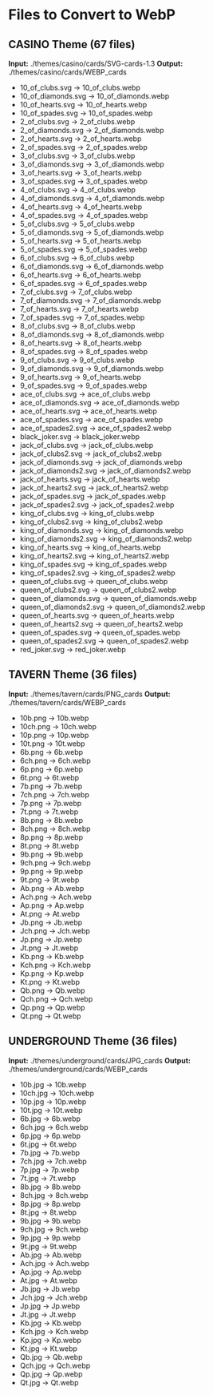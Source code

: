 # Files to Convert to WebP

## CASINO Theme (67 files)
**Input:** ./themes/casino/cards/SVG-cards-1.3
**Output:** ./themes/casino/cards/WEBP_cards

- 10_of_clubs.svg → 10_of_clubs.webp
- 10_of_diamonds.svg → 10_of_diamonds.webp
- 10_of_hearts.svg → 10_of_hearts.webp
- 10_of_spades.svg → 10_of_spades.webp
- 2_of_clubs.svg → 2_of_clubs.webp
- 2_of_diamonds.svg → 2_of_diamonds.webp
- 2_of_hearts.svg → 2_of_hearts.webp
- 2_of_spades.svg → 2_of_spades.webp
- 3_of_clubs.svg → 3_of_clubs.webp
- 3_of_diamonds.svg → 3_of_diamonds.webp
- 3_of_hearts.svg → 3_of_hearts.webp
- 3_of_spades.svg → 3_of_spades.webp
- 4_of_clubs.svg → 4_of_clubs.webp
- 4_of_diamonds.svg → 4_of_diamonds.webp
- 4_of_hearts.svg → 4_of_hearts.webp
- 4_of_spades.svg → 4_of_spades.webp
- 5_of_clubs.svg → 5_of_clubs.webp
- 5_of_diamonds.svg → 5_of_diamonds.webp
- 5_of_hearts.svg → 5_of_hearts.webp
- 5_of_spades.svg → 5_of_spades.webp
- 6_of_clubs.svg → 6_of_clubs.webp
- 6_of_diamonds.svg → 6_of_diamonds.webp
- 6_of_hearts.svg → 6_of_hearts.webp
- 6_of_spades.svg → 6_of_spades.webp
- 7_of_clubs.svg → 7_of_clubs.webp
- 7_of_diamonds.svg → 7_of_diamonds.webp
- 7_of_hearts.svg → 7_of_hearts.webp
- 7_of_spades.svg → 7_of_spades.webp
- 8_of_clubs.svg → 8_of_clubs.webp
- 8_of_diamonds.svg → 8_of_diamonds.webp
- 8_of_hearts.svg → 8_of_hearts.webp
- 8_of_spades.svg → 8_of_spades.webp
- 9_of_clubs.svg → 9_of_clubs.webp
- 9_of_diamonds.svg → 9_of_diamonds.webp
- 9_of_hearts.svg → 9_of_hearts.webp
- 9_of_spades.svg → 9_of_spades.webp
- ace_of_clubs.svg → ace_of_clubs.webp
- ace_of_diamonds.svg → ace_of_diamonds.webp
- ace_of_hearts.svg → ace_of_hearts.webp
- ace_of_spades.svg → ace_of_spades.webp
- ace_of_spades2.svg → ace_of_spades2.webp
- black_joker.svg → black_joker.webp
- jack_of_clubs.svg → jack_of_clubs.webp
- jack_of_clubs2.svg → jack_of_clubs2.webp
- jack_of_diamonds.svg → jack_of_diamonds.webp
- jack_of_diamonds2.svg → jack_of_diamonds2.webp
- jack_of_hearts.svg → jack_of_hearts.webp
- jack_of_hearts2.svg → jack_of_hearts2.webp
- jack_of_spades.svg → jack_of_spades.webp
- jack_of_spades2.svg → jack_of_spades2.webp
- king_of_clubs.svg → king_of_clubs.webp
- king_of_clubs2.svg → king_of_clubs2.webp
- king_of_diamonds.svg → king_of_diamonds.webp
- king_of_diamonds2.svg → king_of_diamonds2.webp
- king_of_hearts.svg → king_of_hearts.webp
- king_of_hearts2.svg → king_of_hearts2.webp
- king_of_spades.svg → king_of_spades.webp
- king_of_spades2.svg → king_of_spades2.webp
- queen_of_clubs.svg → queen_of_clubs.webp
- queen_of_clubs2.svg → queen_of_clubs2.webp
- queen_of_diamonds.svg → queen_of_diamonds.webp
- queen_of_diamonds2.svg → queen_of_diamonds2.webp
- queen_of_hearts.svg → queen_of_hearts.webp
- queen_of_hearts2.svg → queen_of_hearts2.webp
- queen_of_spades.svg → queen_of_spades.webp
- queen_of_spades2.svg → queen_of_spades2.webp
- red_joker.svg → red_joker.webp

## TAVERN Theme (36 files)
**Input:** ./themes/tavern/cards/PNG_cards
**Output:** ./themes/tavern/cards/WEBP_cards

- 10b.png → 10b.webp
- 10ch.png → 10ch.webp
- 10p.png → 10p.webp
- 10t.png → 10t.webp
- 6b.png → 6b.webp
- 6ch.png → 6ch.webp
- 6p.png → 6p.webp
- 6t.png → 6t.webp
- 7b.png → 7b.webp
- 7ch.png → 7ch.webp
- 7p.png → 7p.webp
- 7t.png → 7t.webp
- 8b.png → 8b.webp
- 8ch.png → 8ch.webp
- 8p.png → 8p.webp
- 8t.png → 8t.webp
- 9b.png → 9b.webp
- 9ch.png → 9ch.webp
- 9p.png → 9p.webp
- 9t.png → 9t.webp
- Ab.png → Ab.webp
- Ach.png → Ach.webp
- Ap.png → Ap.webp
- At.png → At.webp
- Jb.png → Jb.webp
- Jch.png → Jch.webp
- Jp.png → Jp.webp
- Jt.png → Jt.webp
- Kb.png → Kb.webp
- Kch.png → Kch.webp
- Kp.png → Kp.webp
- Kt.png → Kt.webp
- Qb.png → Qb.webp
- Qch.png → Qch.webp
- Qp.png → Qp.webp
- Qt.png → Qt.webp

## UNDERGROUND Theme (36 files)
**Input:** ./themes/underground/cards/JPG_cards
**Output:** ./themes/underground/cards/WEBP_cards

- 10b.jpg → 10b.webp
- 10ch.jpg → 10ch.webp
- 10p.jpg → 10p.webp
- 10t.jpg → 10t.webp
- 6b.jpg → 6b.webp
- 6ch.jpg → 6ch.webp
- 6p.jpg → 6p.webp
- 6t.jpg → 6t.webp
- 7b.jpg → 7b.webp
- 7ch.jpg → 7ch.webp
- 7p.jpg → 7p.webp
- 7t.jpg → 7t.webp
- 8b.jpg → 8b.webp
- 8ch.jpg → 8ch.webp
- 8p.jpg → 8p.webp
- 8t.jpg → 8t.webp
- 9b.jpg → 9b.webp
- 9ch.jpg → 9ch.webp
- 9p.jpg → 9p.webp
- 9t.jpg → 9t.webp
- Ab.jpg → Ab.webp
- Ach.jpg → Ach.webp
- Ap.jpg → Ap.webp
- At.jpg → At.webp
- Jb.jpg → Jb.webp
- Jch.jpg → Jch.webp
- Jp.jpg → Jp.webp
- Jt.jpg → Jt.webp
- Kb.jpg → Kb.webp
- Kch.jpg → Kch.webp
- Kp.jpg → Kp.webp
- Kt.jpg → Kt.webp
- Qb.jpg → Qb.webp
- Qch.jpg → Qch.webp
- Qp.jpg → Qp.webp
- Qt.jpg → Qt.webp

